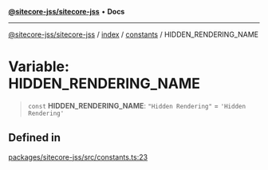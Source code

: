 [**@sitecore-jss/sitecore-jss**](../../../../README.md) • **Docs**

***

[@sitecore-jss/sitecore-jss](../../../../README.md) / [index](../../../README.md) / [constants](../README.md) / HIDDEN\_RENDERING\_NAME

# Variable: HIDDEN\_RENDERING\_NAME

> `const` **HIDDEN\_RENDERING\_NAME**: `"Hidden Rendering"` = `'Hidden Rendering'`

## Defined in

[packages/sitecore-jss/src/constants.ts:23](https://github.com/Sitecore/jss/blob/2226f43314f6f0dd9d2003edc1da59f5172fb74b/packages/sitecore-jss/src/constants.ts#L23)
